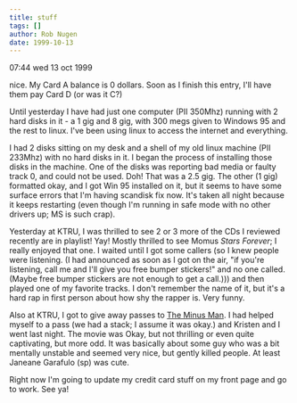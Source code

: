 ```yaml
---
title: stuff
tags: []
author: Rob Nugen
date: 1999-10-13
---
```


<p class=date>07:44 wed 13 oct 1999</p>

<p>nice.  My Card A balance is 0 dollars.  Soon as I finish this entry, I'll have them pay Card D (or was it C?)

<p>Until yesterday I have had just one computer (PII 350Mhz) running with 2 hard disks in it - a 1 gig and 8 gig, with 300 megs given to Windows 95 and the rest to linux.  I've been using linux to access the internet and everything.

<p>I had 2 disks sitting on my desk and a shell of my old linux machine (PII 233Mhz) with no hard disks in it.  I began the process of installing those disks in the machine.  One of the disks was reporting bad media or faulty track 0, and could not be used.  Doh!  That was a 2.5 gig.  The other (1 gig) formatted okay, and I got Win 95 installed on it, but it seems to have some surface errors that I'm having scandisk fix now.  It's taken all night because it keeps restarting (even though I'm running in safe mode with no other drivers up; MS is such crap).

<p>Yesterday at KTRU, I was thrilled to see 2 or 3 more of the CDs I reviewed recently are in playlist!  Yay!  Mostly thrilled to see Momus <em>Stars Forever</em>; I really enjoyed that one.  I waited until I got some callers (so I knew people were listening. (I had announced as soon as I got on the air, "if you're listening, call me and I'll give you free bumper stickers!" and no one called.  (Maybe free bumper stickers are not enough to get a call.))) and then played one of my favorite tracks.  I don't remember the name of it, but it's a hard rap in first person about how shy the rapper is.  Very funny.

<p>Also at KTRU, I got to give away passes to <a href="https://www.theminusman.com">The Minus Man</a>.  I had helped myself to a pass (we had a stack; I assume it was okay.) and Kristen and I went last night.  The movie was Okay, but not thrilling or even quite captivating, but more odd. It was basically about some guy who was a bit mentally unstable and seemed very nice, but gently killed people.  At least Janeane Garafulo (sp) was cute.

<p>Right now I'm going to update my credit card stuff on my front page and go to work.  See ya!
